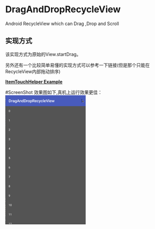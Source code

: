 # DragAndDropRecycleView
Android  RecycleView which can Drag ,Drop and Scroll 

## 实现方式

该实现方式为原始的View.startDrag。

另外还有一个比较简单易懂的实现方式可以参考一下链接(但是那个只能在RecycleView内部拖动排序)

**[ItemTouchHelper Example](https://medium.com/@ipaulpro/drag-and-swipe-with-recyclerview-b9456d2b1aaf#.cxqwwugo1)**

#ScreenShot
效果图如下,真机上运行效果更佳：
<img src="./screenshot/drag.gif" width="50%" height="50%">